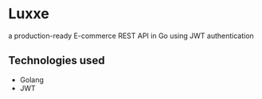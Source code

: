# Luxxe

a production-ready E-commerce  REST API in Go using JWT authentication

## Technologies used
- Golang
- JWT
